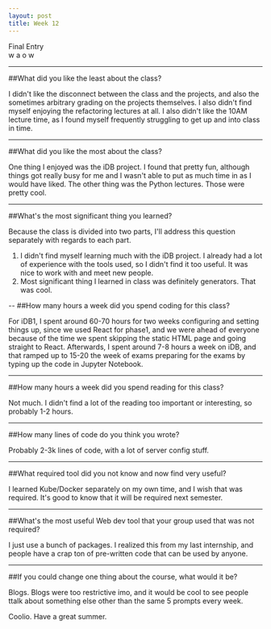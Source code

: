 ```yaml
---
layout: post
title: Week 12
---
```



Final Entry   
w a o w

---
##What did you like the least about the class?  

I didn't like the disconnect between the class and the projects, and also the sometimes arbitrary grading on the projects themselves. I also didn't find myself enjoying the refactoring lectures at all. I also didn't like the 10AM lecture time, as I found myself frequently struggling to get up and into class in time.  

---
##What did you like the most about the class?  

One thing I enjoyed was the iDB project. I found that pretty fun, although things got really busy for me and I wasn't able to put as much time in as I would have liked. The other thing was the Python lectures. Those were pretty cool.  

---
##What's the most significant thing you learned?  

Because the class is divided into two parts, I'll address this question separately with regards to each part.   
1. I didn't find myself learning much with the iDB project. I already had a lot of experience with the tools used, so I didn't find it too useful. It was nice to work with and meet new people.   
2. Most significant thing I learned in class was definitely generators. That was cool.  

--
##How many hours a week did you spend coding for this class?  

For iDB1, I spent around 60-70 hours for two weeks configuring and setting things up, since we used React for phase1, and we were ahead of everyone because of the time we spent skipping the static HTML page and going straight to React. Afterwards, I spent around 7-8 hours a week on iDB, and that ramped up to 15-20 the week of exams preparing for the exams by typing up the code in Jupyter Notebook.  

---
##How many hours a week did you spend reading for this class?   

Not much. I didn't find a lot of the reading too important or interesting, so probably 1-2 hours.  

---
##How many lines of code do you think you wrote?  

Probably 2-3k lines of code, with a lot of server config stuff.  

---
##What required tool did you not know and now find very useful?  

I learned Kube/Docker separately on my own time, and I wish that was required. It's good to know that it will be required next semester.   

---
##What's the most useful Web dev tool that your group used that was not required?  

I just use a bunch of packages. I realized this from my last internship, and people have a crap ton of pre-written code that can be used by anyone.  

---
##If you could change one thing about the course, what would it be?  

Blogs. Blogs were too restrictive imo, and it would be cool to see people ttalk about something else other than the same 5 prompts every week.  

Coolio. Have a great summer.
